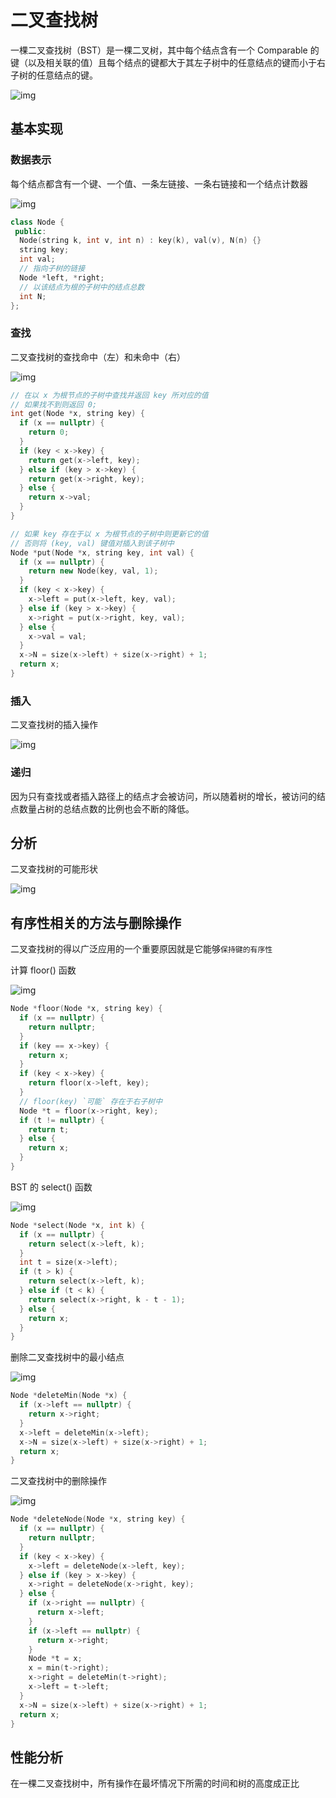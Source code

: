 # 二叉查找树

一棵二叉查找树（BST）是一棵二叉树，其中每个结点含有一个 Comparable 的键（以及相关联的值）且每个结点的键都大于其左子树中的任意结点的键而小于右子树的任意结点的键。

![img](https://algs4.cs.princeton.edu/32bst/images/bst-anatomy.png)

## 基本实现

### 数据表示

每个结点都含有一个键、一个值、一条左链接、一条右链接和一个结点计数器

![img](https://algs4.cs.princeton.edu/32bst/images/bst-subtree-count.png)

```cpp
class Node {
 public:
  Node(string k, int v, int n) : key(k), val(v), N(n) {}
  string key;
  int val;
  // 指向子树的链接
  Node *left, *right;
  // 以该结点为根的子树中的结点总数
  int N;
};
```

### 查找

二叉查找树的查找命中（左）和未命中（右）

![img](https://algs4.cs.princeton.edu/32bst/images/bst-search.png)

```cpp
// 在以 x 为根节点的子树中查找并返回 key 所对应的值
// 如果找不到则返回 0;
int get(Node *x, string key) {
  if (x == nullptr) {
    return 0;
  }
  if (key < x->key) {
    return get(x->left, key);
  } else if (key > x->key) {
    return get(x->right, key);
  } else {
    return x->val;
  }
}

// 如果 key 存在于以 x 为根节点的子树中则更新它的值
// 否则将 (key, val) 键值对插入到该子树中
Node *put(Node *x, string key, int val) {
  if (x == nullptr) {
    return new Node(key, val, 1);
  }
  if (key < x->key) {
    x->left = put(x->left, key, val);
  } else if (key > x->key) {
    x->right = put(x->right, key, val);
  } else {
    x->val = val;
  }
  x->N = size(x->left) + size(x->right) + 1;
  return x;
}
```

### 插入

二叉查找树的插入操作

![img](https://algs4.cs.princeton.edu/32bst/images/bst-insert.png)

### 递归

因为只有查找或者插入路径上的结点才会被访问，所以随着树的增长，被访问的结点数量占树的总结点数的比例也会不断的降低。

## 分析

二叉查找树的可能形状

![img](https://algs4.cs.princeton.edu/32bst/images/bst-typical.png)

## 有序性相关的方法与删除操作

二叉查找树的得以广泛应用的一个重要原因就是它能够`保持键的有序性`

计算 floor() 函数

![img](https://algs4.cs.princeton.edu/32bst/images/bst-floor.png)

```cpp
Node *floor(Node *x, string key) {
  if (x == nullptr) {
    return nullptr;
  }
  if (key == x->key) {
    return x;
  }
  if (key < x->key) {
    return floor(x->left, key);
  }
  // floor(key) `可能` 存在于右子树中
  Node *t = floor(x->right, key);
  if (t != nullptr) {
    return t;
  } else {
    return x;
  }
}
```

BST 的 select() 函数

![img](https://algs4.cs.princeton.edu/32bst/images/bst-select.png)

```cpp
Node *select(Node *x, int k) {
  if (x == nullptr) {
    return select(x->left, k);
  }
  int t = size(x->left);
  if (t > k) {
    return select(x->left, k);
  } else if (t < k) {
    return select(x->right, k - t - 1);
  } else {
    return x;
  }
}
```

删除二叉查找树中的最小结点

![img](https://algs4.cs.princeton.edu/32bst/images/bst-deletemin.png)

```cpp
Node *deleteMin(Node *x) {
  if (x->left == nullptr) {
    return x->right;
  }
  x->left = deleteMin(x->left);
  x->N = size(x->left) + size(x->right) + 1;
  return x;
}
```

二叉查找树中的删除操作

![img](https://algs4.cs.princeton.edu/32bst/images/bst-delete.png)

```cpp
Node *deleteNode(Node *x, string key) {
  if (x == nullptr) {
    return nullptr;
  }
  if (key < x->key) {
    x->left = deleteNode(x->left, key);
  } else if (key > x->key) {
    x->right = deleteNode(x->right, key);
  } else {
    if (x->right == nullptr) {
      return x->left;
    }
    if (x->left == nullptr) {
      return x->right;
    }
    Node *t = x;
    x = min(t->right);
    x->right = deleteMin(t->right);
    x->left = t->left;
  }
  x->N = size(x->left) + size(x->right) + 1;
  return x;
}
```

## 性能分析

在一棵二叉查找树中，所有操作在最坏情况下所需的时间和树的高度成正比